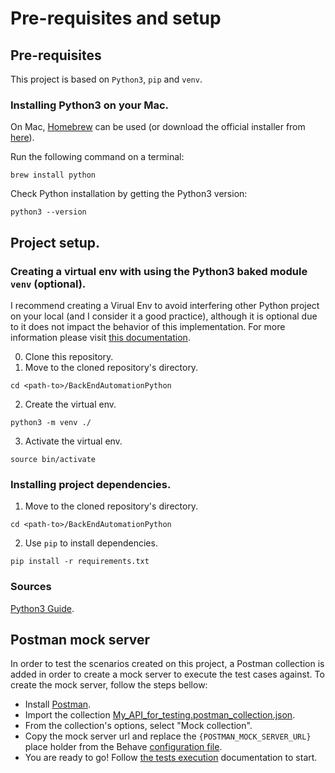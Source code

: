 # Pre-requisites and setup

## Pre-requisites

This project is based on `Python3`, `pip` and `venv`.

### Installing Python3 on your Mac. 

On Mac, [Homebrew](https://brew.sh/) can be used (or download the official installer from [here](https://www.python.org/downloads/)).

Run the following command on a terminal:
```
brew install python
```
Check Python installation by getting the Python3 version:
```
python3 --version
```

## Project setup.

### Creating a virtual env with using the Python3 baked module `venv` (optional).
I recommend creating a Virual Env to avoid interfering other Python project on your local (and I consider it a good practice), although it is optional due to it does not impact the behavior of this implementation. For more information please visit [this documentation](https://docs.python.org/3/library/venv.html).

0. Clone this repository.
1. Move to the cloned repository's directory.
```
cd <path-to>/BackEndAutomationPython
```
2. Create the virtual env.
```
python3 -m venv ./
```
3. Activate the virtual env.
```
source bin/activate
```

### Installing project dependencies.
1. Move to the cloned repository's directory.
```
cd <path-to>/BackEndAutomationPython
```
2. Use `pip` to install dependencies.
```
pip install -r requirements.txt
```

### Sources
[Python3 Guide](https://python3.guide/).

## Postman mock server

In order to test the scenarios created on this project, a Postman collection is added in order to create a mock server to execute the test cases against.
To create the mock server, follow the steps bellow:

- Install [Postman](https://www.postman.com/).
- Import the collection [My_API_for_testing.postman_collection.json](https://github.com/sebalanfranco/BackEndAutomationPython/blob/master/features/support/postman_collections/My_API_for_testing.postman_collection.json).
- From the collection's options, select "Mock collection".
- Copy the mock server url and replace the `{POSTMAN_MOCK_SERVER_URL}` place holder from the Behave [configuration file](https://github.com/sebalanfranco/BackEndAutomationPython/blob/master/behave.ini).
- You are ready to go! Follow [the tests execution](TestsExecution.md) documentation to start.

